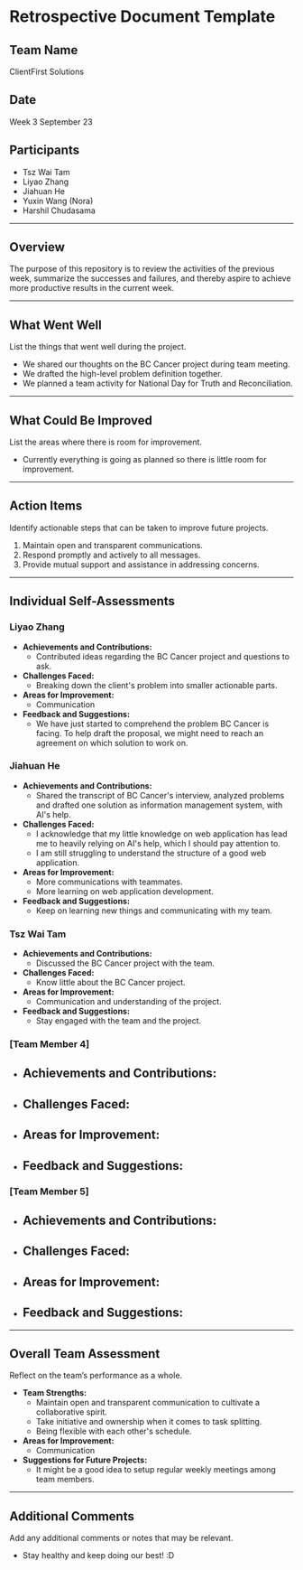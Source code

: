 # Retrospective Document Template

## Team Name
ClientFirst Solutions

## Date
Week 3 September 23

## Participants
  - Tsz Wai Tam
  - Liyao Zhang
  - Jiahuan He
  - Yuxin Wang (Nora)
  - Harshil Chudasama

---

## Overview
The purpose of this repository is to review the activities of the previous week, summarize the successes and failures, and thereby aspire to achieve more productive results in the current week.

---

## What Went Well
List the things that went well during the project.
- We shared our thoughts on the BC Cancer project during team meeting.
- We drafted the high-level problem definition together.
- We planned a team activity for National Day for Truth and Reconciliation.

---

## What Could Be Improved
List the areas where there is room for improvement.
- Currently everything is going as planned so there is little room for improvement.

---

## Action Items
Identify actionable steps that can be taken to improve future projects.
1. Maintain open and transparent communications.
2. Respond promptly and actively to all messages.
3. Provide mutual support and assistance in addressing concerns.

---

## Individual Self-Assessments
### Liyao Zhang
- **Achievements and Contributions:**
  - Contributed ideas regarding the BC Cancer project and questions to ask.
- **Challenges Faced:**
  - Breaking down the client's problem into smaller actionable parts.
- **Areas for Improvement:**
  - Communication
- **Feedback and Suggestions:**
  - We have just started to comprehend the problem BC Cancer is facing. To help draft the proposal, we might need to reach an agreement on which solution to work on.

### Jiahuan He
- **Achievements and Contributions:**
  - Shared the transcript of BC Cancer's interview, analyzed problems and drafted one solution as information management system, with AI's help. 
- **Challenges Faced:**
  - I acknowledge that my little knowledge on web application has lead me to heavily relying on AI's help, which I should pay attention to.
  - I am still struggling to understand the structure of a good web application.
- **Areas for Improvement:**
  - More communications with teammates.
  - More learning on web application development.
- **Feedback and Suggestions:**
  - Keep on learning new things and communicating with my team.

### Tsz Wai Tam
- **Achievements and Contributions:**
  - Discussed the BC Cancer project with the team.
- **Challenges Faced:**
  - Know little about the BC Cancer project.
- **Areas for Improvement:**
  - Communication and understanding of the project.
- **Feedback and Suggestions:**
  - Stay engaged with the team and the project.

### [Team Member 4]
- **Achievements and Contributions:**
  -
- **Challenges Faced:**
  -
- **Areas for Improvement:**
  -
- **Feedback and Suggestions:**
  -

### [Team Member 5]
- **Achievements and Contributions:**
  -
- **Challenges Faced:**
  -
- **Areas for Improvement:**
  -
- **Feedback and Suggestions:**
  -

---

## Overall Team Assessment
Reflect on the team’s performance as a whole.
- **Team Strengths:**
  - Maintain open and transparent communication to cultivate a collaborative spirit.
  - Take initiative and ownership when it comes to task splitting.
  - Being flexible with each other's schedule.
- **Areas for Improvement:**
  - Communication
- **Suggestions for Future Projects:**
  - It might be a good idea to setup regular weekly meetings among team members.

---

## Additional Comments
Add any additional comments or notes that may be relevant.
- Stay healthy and keep doing our best! :D
